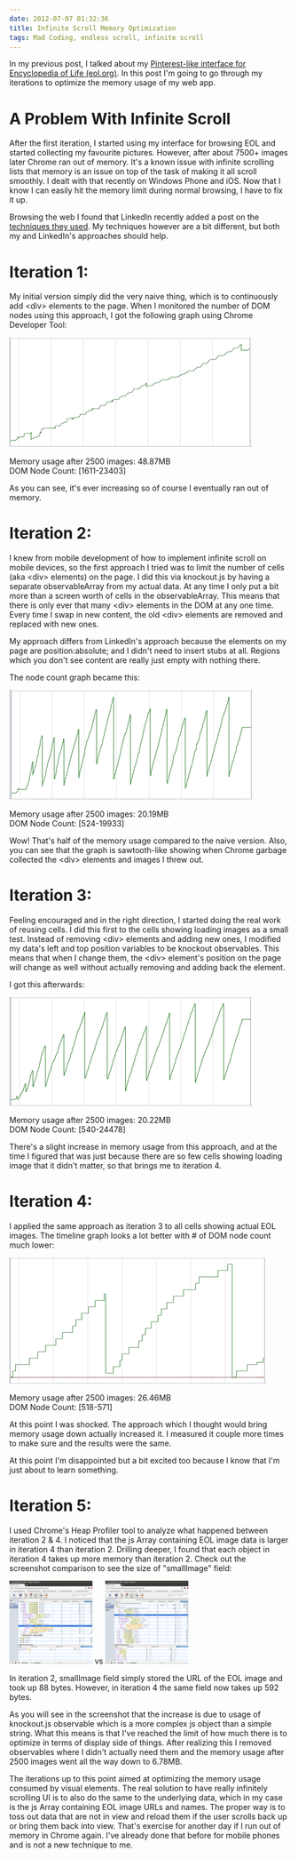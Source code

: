 ```yaml
---
date: 2012-07-07 01:32:36
title: Infinite Scroll Memory Optimization
tags: Mad Coding, endless scroll, infinite scroll
---
```

In my previous post, I talked about my [Pinterest-like interface for
Encyclopedia of Life (eol.org)][1].  In this post I'm going to go through my
iterations to optimize the memory usage of my web app.


# A Problem With Infinite Scroll

After the first iteration, I started using my interface for browsing EOL and
started collecting my favourite pictures. However, after about 7500+ images
later Chrome ran out of memory. It's a known issue with infinite scrolling
lists that memory is an issue on top of the task of making it all scroll
smoothly. I dealt with that recently on Windows Phone and iOS. Now that I know
I can easily hit the memory limit during normal browsing, I have to fix it up.

Browsing the web I found that LinkedIn recently added a post on the [techniques
they used][2].  My techniques however are a bit different, but both my and
LinkedIn's approaches should help.


# Iteration 1:

My initial version simply did the very naive thing, which is to continuously
add &lt;div> elements to the page. When I monitored the number of DOM nodes
using this approach, I got the following graph using Chrome Developer Tool:

![](/images/iter1.timeline.png)

Memory usage after 2500 images: 48.87MB  
DOM Node Count: [1611-23403]

As you can see, it's ever increasing so of course I eventually ran out of
memory.


# Iteration 2:

I knew from mobile development of how to implement infinite scroll on mobile
devices, so the first approach I tried was to limit the number of cells (aka
&lt;div> elements) on the page. I did this via knockout.js by having a separate
observableArray from my actual data. At any time I only put a bit more than a
screen worth of cells in the observableArray. This means that there is only
ever that many &lt;div> elements in the DOM at any one time. Every time I swap
in new content, the old &lt;div> elements are removed and replaced with new
ones.

My approach differs from LinkedIn's approach because the elements on my page
are position:absolute; and I didn't need to insert stubs at all. Regions which
you don't see content are really just empty with nothing there.

The node count graph became this:

![](/images/iter2.timeline.png)

Memory usage after 2500 images: 20.19MB  
DOM Node Count: [524-19933]

Wow! That's half of the memory usage compared to the naive version. Also, you
can see that the graph is sawtooth-like showing when Chrome garbage collected
the &lt;div> elements and images I threw out.


# Iteration 3:

Feeling encouraged and in the right direction, I started doing the real work of
reusing cells. I did this first to the cells showing loading images as a small
test. Instead of removing &lt;div> elements and adding new ones, I modified my
data's left and top position variables to be knockout observables. This means
that when I change them, the &lt;div> element's position on the page will
change as well without actually removing and adding back the element.

I got this afterwards:

![](/images/iter3.timeline.png)

Memory usage after 2500 images: 20.22MB  
DOM Node Count: [540-24478]

There's a slight increase in memory usage from this approach, and at the time I
figured that was just because there are so few cells showing loading image that
it didn't matter, so that brings me to iteration 4.


# Iteration 4:

I applied the same approach as iteration 3 to all cells showing actual EOL
images. The timeline graph looks a lot better with # of DOM node count much
lower:

![](/images/iter4.timeline.png)

Memory usage after 2500 images: 26.46MB  
DOM Node Count: [518-571]

At this point I was shocked. The approach which I thought would bring memory
usage down actually increased it. I measured it couple more times to make sure
and the results were the same.

At this point I'm disappointed but a bit excited too because I know that I'm
just about to learn something.


# Iteration 5:

I used Chrome's Heap Profiler tool to analyze what happened between iteration 2
& 4. I noticed that the js Array containing EOL image data is larger in
iteration 4 than iteration 2. Drilling deeper, I found that each object in
iteration 4 takes up more memory than iteration 2. Check out the screenshot
comparison to see the size of "smallImage" field:

[![](/images/iter2.screenshot-150x150.png)](/images/iter2.screenshot.png) vs
[![](/images/iter4.screenshot-150x150.png)](/images/iter4.screenshot.png)

In iteration 2, smallImage field simply stored the URL of the EOL image and
took up 88 bytes. However, in iteration 4 the same field now takes up 592
bytes.

As you will see in the screenshot that the increase is due to usage of
knockout.js observable which is a more complex js object than a simple string.
What this means is that I've reached the limit of how much there is to optimize
in terms of display side of things. After realizing this I removed observables
where I didn't actually need them and the memory usage after 2500 images went
all the way down to 6.78MB.

The iterations up to this point aimed at optimizing the memory usage consumed
by visual elements. The real solution to have really infinitely scrolling UI is
to also do the same to the underlying data, which in my case is the js Array
containing EOL image URLs and names. The proper way is to toss out data that
are not in view and reload them if the user scrolls back up or bring them back
into view. That's exercise for another day if I run out of memory in Chrome
again. I've already done that before for mobile phones and is not a new
technique to me.

  [1]: /2012/07/02/pinterest-like-interface-for-encyclopedia-of-life/
  [2]: http://engineering.linkedin.com/linkedin-ipad-5-techniques-smooth-infinite-scrolling-html5
